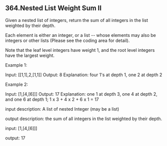 ## 364.Nested List Weight Sum II

Given a nested list of integers, return the sum of all integers in the list weighted by their depth.

Each element is either an integer, or a list -- whose elements may also be integers or other lists (Please see the coding area for detail).

Note that the leaf level integers have weight 1, and the root level integers have the largest weight.

Example 1:


Input: [[1,1],2,[1,1]]
Output: 8
Explanation: four 1's at depth 1, one 2 at depth 2

Example 2:


Input: [1,[4,[6]]]
Output: 17
Explanation: one 1 at depth 3, one 4 at depth 2, and one 6 at depth 1; 1 x 3 + 4 x 2 + 6 x 1 = 17


input description:
A list of nested Integer (may be a list)

output description:
the sum of all integers in the list weighted by their depth.

input:
[1,[4,[6]]]

output:
17